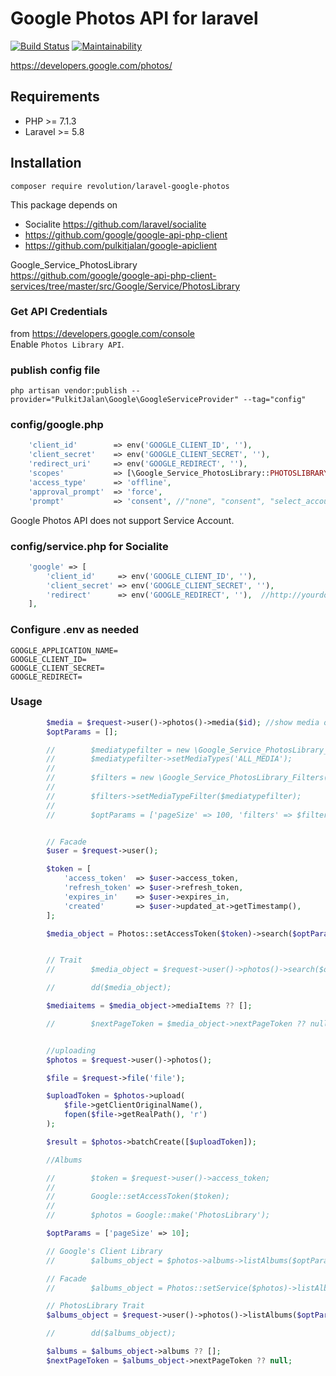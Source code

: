 # Google Photos API for laravel

[![Build Status](https://travis-ci.com/Tiththa/gphotos-laravel.svg?token=ipyLe4fTTgA1E3pc5jHb&branch=master)](https://travis-ci.com/Tiththa/gphotos-laravel)
[![Maintainability](https://api.codeclimate.com/v1/badges/11e8d0bd41359dfab610/maintainability)](https://codeclimate.com/github/Tiththa/gphotos-laravel/maintainability)

https://developers.google.com/photos/

## Requirements
- PHP >= 7.1.3
- Laravel >= 5.8

## Installation

```
composer require revolution/laravel-google-photos
```

This package depends on

- Socialite https://github.com/laravel/socialite
- https://github.com/google/google-api-php-client
- https://github.com/pulkitjalan/google-apiclient

Google_Service_PhotosLibrary  
https://github.com/google/google-api-php-client-services/tree/master/src/Google/Service/PhotosLibrary

### Get API Credentials
from https://developers.google.com/console  
Enable `Photos Library API`.

### publish config file
```
php artisan vendor:publish --provider="PulkitJalan\Google\GoogleServiceProvider" --tag="config"
```

### config/google.php
```php
    'client_id'        => env('GOOGLE_CLIENT_ID', ''),
    'client_secret'    => env('GOOGLE_CLIENT_SECRET', ''),
    'redirect_uri'     => env('GOOGLE_REDIRECT', ''),
    'scopes'           => [\Google_Service_PhotosLibrary::PHOTOSLIBRARY],
    'access_type'      => 'offline',
    'approval_prompt'  => 'force',
    'prompt'           => 'consent', //"none", "consent", "select_account" default:none
```

Google Photos API does not support Service Account.

### config/service.php for Socialite

```php
    'google' => [
        'client_id'     => env('GOOGLE_CLIENT_ID', ''),
        'client_secret' => env('GOOGLE_CLIENT_SECRET', ''),
        'redirect'      => env('GOOGLE_REDIRECT', ''),  //http://yourdomain/callback
    ],
```



### Configure .env as needed
```
GOOGLE_APPLICATION_NAME=
GOOGLE_CLIENT_ID=
GOOGLE_CLIENT_SECRET=
GOOGLE_REDIRECT=
```

### Usage
```php
		$media = $request->user()->photos()->media($id); //show media object
		$optParams = [];

        //        $mediatypefilter = new \Google_Service_PhotosLibrary_MediaTypeFilter();
        //        $mediatypefilter->setMediaTypes('ALL_MEDIA');
        //
        //        $filters = new \Google_Service_PhotosLibrary_Filters();
        //
        //        $filters->setMediaTypeFilter($mediatypefilter);
        //
        //        $optParams = ['pageSize' => 100, 'filters' => $filters];


        // Facade
        $user = $request->user();

        $token = [
            'access_token'  => $user->access_token,
            'refresh_token' => $user->refresh_token,
            'expires_in'    => $user->expires_in,
            'created'       => $user->updated_at->getTimestamp(),
        ];

        $media_object = Photos::setAccessToken($token)->search($optParams);


        // Trait
        //        $media_object = $request->user()->photos()->search($optParams);

        //        dd($media_object);

        $mediaitems = $media_object->mediaItems ?? [];

        //        $nextPageToken = $media_object->nextPageToken ?? null;


        //uploading
        $photos = $request->user()->photos();

        $file = $request->file('file');

        $uploadToken = $photos->upload(
            $file->getClientOriginalName(),
            fopen($file->getRealPath(), 'r')
        );

        $result = $photos->batchCreate([$uploadToken]);

        //Albums

        //        $token = $request->user()->access_token;
        //
        //        Google::setAccessToken($token);
        //
        //        $photos = Google::make('PhotosLibrary');

        $optParams = ['pageSize' => 10];

        // Google's Client Library
        //        $albums_object = $photos->albums->listAlbums($optParams)->toSimpleObject();

        // Facade
        //        $albums_object = Photos::setService($photos)->listAlbums($optParams);

        // PhotosLibrary Trait
        $albums_object = $request->user()->photos()->listAlbums($optParams);

        //        dd($albums_object);

        $albums = $albums_object->albums ?? [];
        $nextPageToken = $albums_object->nextPageToken ?? null;
```






